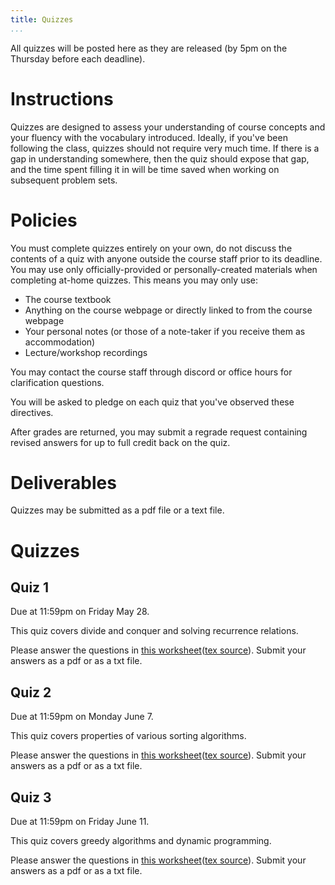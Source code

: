 ```yaml
---
title: Quizzes
...
```


All quizzes will be posted here as they are released (by 5pm on the Thursday before each deadline).

# Instructions

Quizzes are designed to assess your understanding of course concepts and your fluency with the vocabulary introduced. Ideally, if you've been following the class, quizzes should not require very much time. If there is a gap in understanding somewhere, then the quiz should expose that gap, and the time spent filling it in will be time saved when working on subsequent problem sets.

# Policies

You must complete quizzes entirely on your own, do not discuss the contents of a quiz with anyone outside the course staff prior to its deadline. You may use only officially-provided or personally-created materials when completing at-home quizzes. This means you may only use:

- The course textbook
- Anything on the course webpage or directly linked to from the course webpage
- Your personal notes (or those of a note-taker if you receive them as accommodation)
- Lecture/workshop recordings

You may contact the course staff through discord or office hours for clarification questions.

You will be asked to pledge on each quiz that you've observed these directives.

After grades are returned, you may submit a regrade request containing revised answers for up to full credit back on the quiz.

# Deliverables

Quizzes may be submitted as a pdf file or a text file.

# Quizzes

## Quiz 1

Due at 11:59pm on Friday May 28.

This quiz covers divide and conquer and solving recurrence relations.

Please answer the questions in [this worksheet](files/quizzes/quiz1_blank.pdf)([tex source](files/quizzes/quiz1.zip)). Submit your answers as a pdf or as a txt file.

## Quiz 2

Due at 11:59pm on Monday June 7.

This quiz covers properties of various sorting algorithms.

Please answer the questions in [this worksheet](files/quizzes/quiz2_blank.pdf)([tex source](files/quizzes/quiz2.zip)). Submit your answers as a pdf or as a txt file.

## Quiz 3

Due at 11:59pm on Friday June 11.

This quiz covers greedy algorithms and dynamic programming.

Please answer the questions in [this worksheet](files/quizzes/quiz3_blank.pdf)([tex source](files/quizzes/quiz3.zip)). Submit your answers as a pdf or as a txt file.
